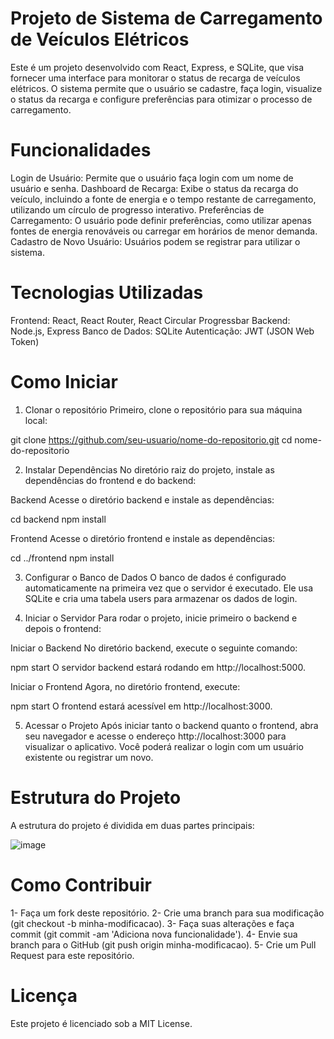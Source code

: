 # Projeto de Sistema de Carregamento de Veículos Elétricos

Este é um projeto desenvolvido com React, Express, e SQLite, que visa fornecer uma interface para monitorar o status de recarga de veículos elétricos. O sistema permite que o usuário se cadastre, faça login, visualize o status da recarga e configure preferências para otimizar o processo de carregamento.

# Funcionalidades

Login de Usuário: Permite que o usuário faça login com um nome de usuário e senha.
Dashboard de Recarga: Exibe o status da recarga do veículo, incluindo a fonte de energia e o tempo restante de carregamento, utilizando um círculo de progresso interativo.
Preferências de Carregamento: O usuário pode definir preferências, como utilizar apenas fontes de energia renováveis ou carregar em horários de menor demanda.
Cadastro de Novo Usuário: Usuários podem se registrar para utilizar o sistema.

# Tecnologias Utilizadas

Frontend: React, React Router, React Circular Progressbar
Backend: Node.js, Express
Banco de Dados: SQLite
Autenticação: JWT (JSON Web Token)

# Como Iniciar

1. Clonar o repositório
Primeiro, clone o repositório para sua máquina local:

git clone https://github.com/seu-usuario/nome-do-repositorio.git
cd nome-do-repositorio

2. Instalar Dependências
No diretório raiz do projeto, instale as dependências do frontend e do backend:

Backend
Acesse o diretório backend e instale as dependências:

cd backend
npm install

Frontend
Acesse o diretório frontend e instale as dependências:

cd ../frontend
npm install

3. Configurar o Banco de Dados
O banco de dados é configurado automaticamente na primeira vez que o servidor é executado. Ele usa SQLite e cria uma tabela users para armazenar os dados de login.

4. Iniciar o Servidor
Para rodar o projeto, inicie primeiro o backend e depois o frontend:

Iniciar o Backend
No diretório backend, execute o seguinte comando:

npm start
O servidor backend estará rodando em http://localhost:5000.

Iniciar o Frontend
Agora, no diretório frontend, execute:

npm start
O frontend estará acessível em http://localhost:3000.

5. Acessar o Projeto
Após iniciar tanto o backend quanto o frontend, abra seu navegador e acesse o endereço http://localhost:3000 para visualizar o aplicativo. Você poderá realizar o login com um usuário existente ou registrar um novo.

# Estrutura do Projeto
A estrutura do projeto é dividida em duas partes principais:

![image](https://github.com/user-attachments/assets/b57b43de-4bd0-4def-b6e9-43b2015d4b7e)

# Como Contribuir

1- Faça um fork deste repositório.
2- Crie uma branch para sua modificação (git checkout -b minha-modificacao).
3- Faça suas alterações e faça commit (git commit -am 'Adiciona nova funcionalidade').
4- Envie sua branch para o GitHub (git push origin minha-modificacao).
5- Crie um Pull Request para este repositório.

# Licença

Este projeto é licenciado sob a MIT License.
